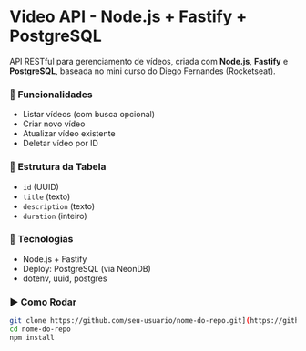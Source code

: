 # Video API - Node.js + Fastify + PostgreSQL

API RESTful para gerenciamento de vídeos, criada com **Node.js**, **Fastify** e **PostgreSQL**, baseada no mini curso do Diego Fernandes (Rocketseat).

### 🚀 Funcionalidades

- Listar vídeos (com busca opcional)
- Criar novo vídeo
- Atualizar vídeo existente
- Deletar vídeo por ID

### 🧱 Estrutura da Tabela

- `id` (UUID)
- `title` (texto)
- `description` (texto)
- `duration` (inteiro)

### 🧰 Tecnologias

- Node.js + Fastify
- Deploy: PostgreSQL (via NeonDB)
- dotenv, uuid, postgres

### ▶️ Como Rodar

```bash
git clone https://github.com/seu-usuario/nome-do-repo.git](https://github.com/FiaresAlan/nodejs-video-api.git
cd nome-do-repo
npm install

